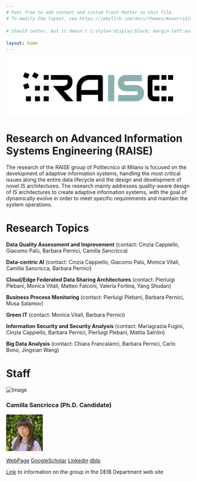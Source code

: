 ```yaml
---
# Feel free to add content and custom Front Matter to this file.
# To modify the layout, see https://jekyllrb.com/docs/themes/#overriding-theme-defaults

# Should center, but it doesn't {:style="display:block; margin-left:auto; margin-right:auto; width:250px"; }

layout: home
---
```


![Image](/static/logo_raise_cropped_.png)

# Research on Advanced Information Systems Engineering (RAISE)

The research of the RAISE group of Politecnico di Milano is focused on the development of adaptive information systems, handling the most critical issues along the entire data lifecycle and the design and development of novel IS architectures. The research mainly addresses quality-aware design of IS architectures to create adaptive information systems, with the goal of dynamically evolve in order to meet specific requirements and maintain the system operations.
 
# Research Topics

**Data Quality Assessment and Improvement** (contact: Cinzia Cappiello, Giacomo Palù, Barbara Pernici, Camilla Sancricca)

**Data-centric AI** (contact: Cinzia Cappiello, Giacomo Palù, Monica Vitali, Camilla Sancricca, Barbara Pernici)

**Cloud/Edge Federated Data Sharing Architectures** (contact: Pierluigi Plebani, Monica Vitali, Matteo Falconi, Valeria Fortina, Yang Shudan)

**Business Process Monitoring** (contact: Pierluigi Plebani, Barbara Pernici, Musa Salamov)

**Green IT** (contact: Monica Vitali, Barbara Pernici)

**Information Security and Security Analysis** (contact: Mariagrazia Fugini, Cinzia Cappiello, Barbara Pernici, Pierluigi Plebani, Mattia Salnitri)

**Big Data Analysis** (contact: Chiara Francalanci, Barbara Pernici, Carlo Bono, Jingxian Wang)

# Staff

![Image](/static/group_pic.png)

### Camilla Sancricca (Ph.D. Candidate)
<img src="/static/camilla.jpeg" width="100" height="100" alt="Description">

[WebPage](https://www.deib.polimi.it/ita/personale/dettagli/1122566)
[GoogleScholar](https://www.deib.polimi.it)
[Linkedin](https://www.deib.polimi.it)
[dblp](https://www.deib.polimi.it)


[Link](https://www.deib.polimi.it/eng/research-lines/details/85) to information on the group in the DEIB Department web site
 
